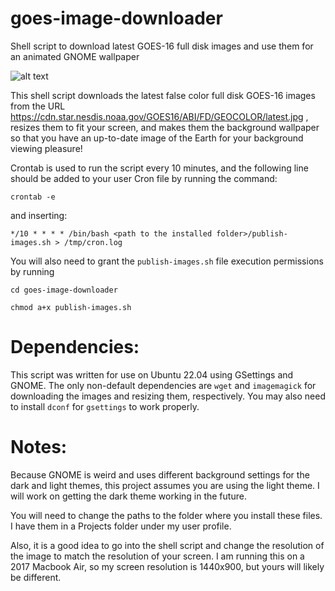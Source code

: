 # goes-image-downloader
Shell script to download latest GOES-16 full disk images and use them for an animated GNOME wallpaper

![alt text](https://github.com/jackcop/goes-image-downloader/blob/main/goes-wallpaper.gif?raw=true)

This shell script downloads the latest false color full disk GOES-16 images from the URL https://cdn.star.nesdis.noaa.gov/GOES16/ABI/FD/GEOCOLOR/latest.jpg , resizes them to fit your screen, and makes them the background wallpaper so that you have an up-to-date image of the Earth for your background viewing pleasure!

Crontab is used to run the script every 10 minutes, and the following line should be added to your user Cron file by running the command:

`crontab -e`

and inserting:

`*/10 * * * * /bin/bash <path to the installed folder>/publish-images.sh > /tmp/cron.log`

You will also need to grant the `publish-images.sh` file execution permissions by running

`cd goes-image-downloader`

`chmod a+x publish-images.sh`

# Dependencies:
This script was written for use on Ubuntu 22.04 using GSettings and GNOME.
The only non-default dependencies are `wget` and `imagemagick` for downloading the images and resizing them, respectively. You may also need to install `dconf` for `gsettings` to work properly.

# Notes:
Because GNOME is weird and uses different background settings for the dark and light themes, this project assumes you are using the light theme. I will work on getting the dark theme working in the future.

You will need to change the paths to the folder where you install these files. I have them in a Projects folder under my user profile.

Also, it is a good idea to go into the shell script and change the resolution of the image to match the resolution of your screen. I am running this on a 2017 Macbook Air, so my screen resolution is 1440x900, but yours will likely be different.

